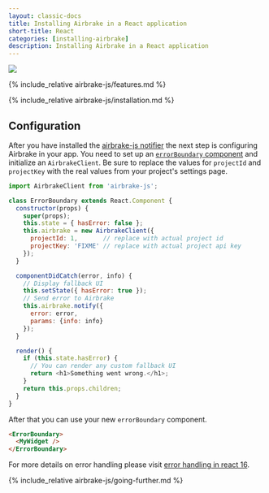 ```yaml
---
layout: classic-docs
title: Installing Airbrake in a React application
short-title: React
categories: [installing-airbrake]
description: Installing Airbrake in a React application
---
```


![](https://s3.amazonaws.com/document-resources/jsbrakeman.png)

{% include_relative airbrake-js/features.md %}

{% include_relative airbrake-js/installation.md %}

## Configuration

After you have installed the [airbrake-js notifier](https://github.com/airbrake/airbrake-js)
the next step is configuring Airbrake in your app. You need to set up an
[`errorBoundary` component](https://reactjs.org/blog/2017/07/26/error-handling-in-react-16.html)
and initialize an `AirbrakeClient`. Be sure to replace the values for
`projectId` and `projectKey` with the real values from your project's settings
page.

```js
import AirbrakeClient from 'airbrake-js';

class ErrorBoundary extends React.Component {
  constructor(props) {
    super(props);
    this.state = { hasError: false };
    this.airbrake = new AirbrakeClient({
      projectId: 1,       // replace with actual project id
      projectKey: 'FIXME' // replace with actual project api key
    });
  }

  componentDidCatch(error, info) {
    // Display fallback UI
    this.setState({ hasError: true });
    // Send error to Airbrake
    this.airbrake.notify({
      error: error,
      params: {info: info}
    });
  }

  render() {
    if (this.state.hasError) {
      // You can render any custom fallback UI
      return <h1>Something went wrong.</h1>;
    }
    return this.props.children;
  }
}
```

After that you can use your new `errorBoundary` component.

```html
<ErrorBoundary>
  <MyWidget />
</ErrorBoundary>
```

For more details on error handling please visit [error handling in react 16](https://reactjs.org/blog/2017/07/26/error-handling-in-react-16.html).

{% include_relative airbrake-js/going-further.md %}
